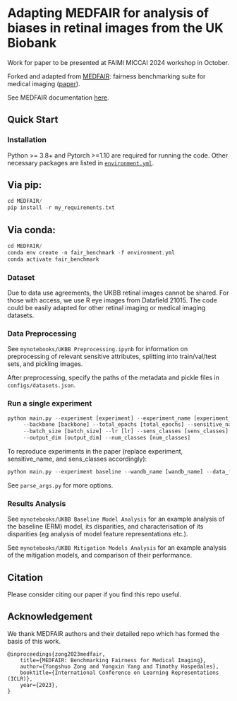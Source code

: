 # Adapting MEDFAIR for analysis of biases in retinal images from the UK Biobank

Work for paper to be presented at FAIMI MICCAI 2024 workshop in October.

Forked and adapted from [MEDFAIR](https://github.com/ys-zong/MEDFAIR/blob/main/): fairness benchmarking suite for medical imaging ([paper](https://arxiv.org/abs/2210.01725)). 

See MEDFAIR documentation [here](https://github.com/ys-zong/MEDFAIR/blob/main/docs/index.md).

## Quick Start

### Installation
Python >= 3.8+ and Pytorch >=1.10 are required for running the code. Other necessary packages are listed in [`environment.yml`](../environment.yml).

## Via pip:
```python
cd MEDFAIR/
pip install -r my_requirements.txt
```

## Via conda:
```python
cd MEDFAIR/
conda env create -n fair_benchmark -f environment.yml
conda activate fair_benchmark
```

### Dataset
Due to data use agreements, the UKBB retinal images cannot be shared. For those with access, we use R eye images from Datafield 21015. The code could be easily adapted for other retinal imaging or medical imaging datasets.

### Data Preprocessing
See `mynotebooks/UKBB Preprocessing.ipynb` for information on preprocessing of relevant sensitive attributes, splitting into train/val/test sets, and pickling images.

After preprocessing, specify the paths of the metadata and pickle files in `configs/datasets.json`.

### Run a single experiment
```python
python main.py --experiment [experiment] --experiment_name [experiment_name] --dataset_name [dataset_name] \
     --backbone [backbone] --total_epochs [total_epochs] --sensitive_name [sensitive_name] \
     --batch_size [batch_size] --lr [lr] --sens_classes [sens_classes]  --val_strategy [val_strategy] \
     --output_dim [output_dim] --num_classes [num_classes]
```

To reproduce experiments in the paper (replace experiment, sensitive_name, and sens_classes accordingly):

```python
python main.py --experiment baseline --wandb_name [wandb_name] --data_folder [data_folder] --early_stopping 10 --class_name adj_bp --dataset_name UKBB_RET --pretrained True --total_epochs 100 --sensitive_name Centre --batch_size 512 --sens_classes 6 --output_dim 1 --num_classes 1 --random_seed 42 --backbone InceptionV3 --lr 0.0005
```

See `parse_args.py` for more options.

### Results Analysis
See `mynotebooks/UKBB Baseline Model Analysis` for an example analysis of the baseline (ERM) model, its disparities, and characterisation of its disparities (eg analysis of model feature representations etc.).

See `mynotebooks/UKBB Mitigation Models Analysis` for an example analysis of the mitigation models, and comparison of their performance.

## Citation
Please consider citing our paper if you find this repo useful.


## Acknowledgement

We thank MEDFAIR authors and their detailed repo which has formed the basis of this work.
```
@inproceedings{zong2023medfair,
    title={MEDFAIR: Benchmarking Fairness for Medical Imaging},
    author={Yongshuo Zong and Yongxin Yang and Timothy Hospedales},
    booktitle={International Conference on Learning Representations (ICLR)},
    year={2023},
}
```
